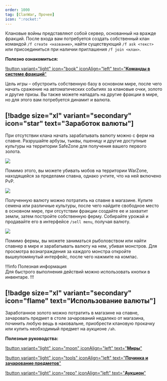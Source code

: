 ```yaml
---  
order: 1000  
tag: [ClanWar, Прочее]  
icon: ":rocket:"
---  
```

Клановые войны представляют собой сервер, основанный на вражде фракций. После входа вам потребуется создать собственный клан командой `/f create <название>`, найти существующий `/f ask <текст>` или присоединиться при наличии приглашения `/f join <клан>`.

**Полезно ознакомиться:**

[!button variant="light" icon="book" iconAlign="left" text="**Команды в системе фракций**"](https://wiki.warmine.ru/minigames/clanwar/%D1%81%D0%B8%D1%81%D1%82%D0%B5%D0%BC%D0%B0-%D1%84%D1%80%D0%B0%D0%BA%D1%86%D0%B8%D0%B9/%D0%BA%D0%BE%D0%BC%D0%B0%D0%BD%D0%B4%D1%8B/)

Цель игры – обустроить собственную базу в основном мире, после чего начать сражение на автоматических событиях за клановые очки, золото и другие призы. Вы также можете нападать на другие фракции в мире, но для этого вам потребуется динамит и валюта.

[!badge size="xl" variant="secondary" icon="star" text="**Заработок валюты**"]
---
При отсутствии клана начать зарабатывать валюту можно с ферм на спавне. Разрушайте арбузы, тыквы, пшеницу и другие доступные культуры на территории SafeZone для получения вашего первого золота.

![](https://imgur.com/LAA22JI.png)

Помимо этого, вы можете убивать мобов на территории WarZone, находящейся за пределами спавна, однако учтите, что на ней включено PvP.

![](https://imgur.com/HVUfJnu.png)

Полученную валюту можно потратить на спавне в магазине. Купите семена или различные культуры, после чего найдите свободное место в основном мире, при отсутствии фракции создайте ее и захватит земли, затем постройте собственную ферму. Собирайте урожай и продавайте его в интерфейсе `/sell menu`, получая валюту.

![](https://imgur.com/9nZUpWq.jpg)

Помимо фермы, вы можете заниматься рыболовством или найти спавнер в мире и зарабатывать валюту на нем, убивая монстров. Для просмотра вознаграждения за каждого монстра откройте вышеупомянутый интерфейс, после чего нажмите на компас.

!!!info Полезная информация  
Для быстрого выполнения действий можно использовать кнопки в инвентаре.
!!!

[!badge size="xl" variant="secondary" icon="flame" text="**Использование валюты**"]
---
Заработанное золото можно потратить в магазине на спавне, зачаровать предмет в столе зачарований недалеко от магазина, починить любую вещь в наковальне, приобрести клановую прокачку или купить необходимый предмет на аукционе `/ah`.

**Полезные руководства:**

[!button variant="light" icon="moon" iconAlign="left" text="**Миры**"](https://wiki.warmine.ru/minigames/clanwar/%D0%BE%D1%81%D0%BD%D0%BE%D0%B2%D0%BD%D0%BE%D0%B5/%D0%BC%D0%B8%D1%80%D1%8B/)

[!button variant="light" icon="tools" iconAlign="left" text="**Починка и зачарование предметов**"](https://wiki.warmine.ru/minigames/clanwar/%D0%BE%D1%81%D0%BD%D0%BE%D0%B2%D0%BD%D0%BE%D0%B5/%D0%BF%D0%BE%D1%87%D0%B8%D0%BD%D0%BA%D0%B0-%D0%B8-%D0%B7%D0%B0%D1%87%D0%B0%D1%80%D0%BE%D0%B2%D0%B0%D0%BD%D0%B8%D0%B5-%D0%BF%D1%80%D0%B5%D0%B4%D0%BC%D0%B5%D1%82%D0%BE%D0%B2/)

[!button variant="light" icon="repo" iconAlign="left" text="**Аукцион**"](https://wiki.warmine.ru/minigames/clanwar/%D0%BF%D1%80%D0%BE%D1%87%D0%B5%D0%B5/%D0%B0%D1%83%D0%BA%D1%86%D0%B8%D0%BE%D0%BD/)